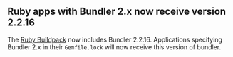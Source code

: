 ##  Ruby apps with Bundler 2.x now receive version 2.2.16

The [Ruby Buildpack](https://devcenter.heroku.com/articles/ruby-support#libraries) now includes Bundler 2.2.16. Applications specifying Bundler 2.x in their `Gemfile.lock` will now receive this version of bundler.
